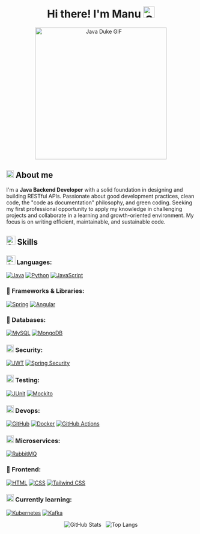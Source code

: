 <div align="center">
  <h1>Hi there! I'm Manu <img src="https://media.giphy.com/media/hvRJCLFzcasrR4ia7z/giphy.gif" width="30" alt="Greeting GIF" title="Greeting GIF"></h2>
  <img src="https://media1.tenor.com/m/JNrPF3XuHXIAAAAd/java-duke.gif" width="350" alt="Java Duke GIF" title="Java Duke Everywhere">
</div>

## <img src="https://github.com/user-attachments/assets/76dc0886-6414-45dc-bcc8-6451efadfeac" alt="Comet GIF" title="Comet GIF" width="20" /> About me
I'm a **Java Backend Developer** with a solid foundation in designing and building RESTful APIs. Passionate about good development practices, clean code, the "code as documentation" philosophy, and green coding. Seeking my first professional opportunity to apply my knowledge in challenging projects and collaborate in a learning and growth-oriented environment. My focus is on writing efficient, maintainable, and sustainable code.

## <img src="https://media2.giphy.com/media/QssGEmpkyEOhBCb7e1/giphy.gif?cid=ecf05e47a0n3gi1bfqntqmob8g9aid1oyj2wr3ds3mg700bl&rid=giphy.gif" width ="24" alt="Skills GIF" title="Skills GIF"> Skills

### <img src="https://github.com/user-attachments/assets/c568b6f3-162b-48e8-9035-8055eec40ca0" width ="24" alt="Computer GIF" title="Computer GIF"> Languages:
[![Java](https://img.shields.io/badge/Java-%238B4513?style=for-the-badge&logo=openjdk&logoColor=white)](https://www.java.com/en/)
[![Python](https://img.shields.io/badge/Python-3670A0?style=for-the-badge&logo=python&logoColor=white)](https://www.python.org/)
[![JavaScript](https://img.shields.io/badge/JavaScript-F7DF1E?style=for-the-badge&logo=javascript&logoColor=black)](https://developer.mozilla.org/en-US/docs/Web/JavaScript)

### 🧰 Frameworks & Libraries:
[![Spring](https://img.shields.io/badge/Spring-6DB33F?style=for-the-badge&logo=spring&logoColor=white)](https://spring.io/projects/spring-framework)
[![Angular](https://img.shields.io/badge/Angular-DD0031?style=for-the-badge&logo=angular&logoColor=white)](https://angular.io/)

### :floppy_disk: Databases:
[![MySQL](https://img.shields.io/badge/MySQL-005C84?style=for-the-badge&logo=mysql&logoColor=white)](https://www.mysql.com/)
[![MongoDB](https://img.shields.io/badge/MongoDB-47A248?style=for-the-badge&logo=mongodb&logoColor=white)](https://www.mongodb.com/)

### <img src="https://github.com/user-attachments/assets/642b4bfd-cd04-49c9-8701-329a132bfb7d" width ="20" alt="Security GIF" title="Security GIF"> Security:
[![JWT](https://img.shields.io/badge/JWT-8E44AD?style=for-the-badge&logo=JSON%20web%20tokens&logoColor=white)](https://jwt.io/)
[![Spring Security](https://img.shields.io/badge/Spring%20Security-6DB33F?style=for-the-badge&logo=springsecurity&logoColor=white)](https://spring.io/projects/spring-security)

### <img src="https://github.com/user-attachments/assets/07254662-defd-4310-843b-a09901b25f02" width ="20" alt="Testing GIF" title="Testing GIF"> Testing:
[![JUnit](https://img.shields.io/badge/JUnit-25A162?style=for-the-badge&logo=junit5&logoColor=white)](https://junit.org/junit5/)
[![Mockito](https://img.shields.io/badge/Mockito-8892BF?style=for-the-badge&logo=mockito&logoColor=white)](https://site.mockito.org/)

### <img src="https://github.com/user-attachments/assets/0d8dbd84-8647-4bc6-84b0-1279355cda61" width ="20" alt="Devops GIF" title="Devops GIF"> Devops:
[![GitHub](https://img.shields.io/badge/GitHub-181717?style=for-the-badge&logo=github&logoColor=white)](https://github.com/)
[![Docker](https://img.shields.io/badge/Docker-2496ED?style=for-the-badge&logo=docker&logoColor=white)](https://www.docker.com/)
[![GitHub Actions](https://img.shields.io/badge/GitHub_Actions-2088FF?style=for-the-badge&logo=githubactions&logoColor=white)](https://github.com/features/actions)

### <img src="https://github.com/user-attachments/assets/5852398b-203f-49c8-ac2f-05434ded8015" alt="Microservices GIF" width="20" /> Microservices:
[![RabbitMQ](https://img.shields.io/badge/RabbitMQ-FF6600?style=for-the-badge&logo=rabbitmq&logoColor=white)](https://www.rabbitmq.com/)

### :art: Frontend:
[![HTML](https://img.shields.io/badge/HTML-E34F26?style=for-the-badge&logo=html5&logoColor=white)](https://developer.mozilla.org/en-US/docs/Web/HTML)
[![CSS](https://img.shields.io/badge/CSS-1572B6?style=for-the-badge&logo=css3&logoColor=white)](https://developer.mozilla.org/en-US/docs/Web/CSS)
[![Tailwind CSS](https://img.shields.io/badge/Tailwind_CSS-38B2AC?style=for-the-badge&logo=tailwind-css&logoColor=white)](https://tailwindcss.com/)

### <img src="https://github.com/user-attachments/assets/88fcc5ca-e49b-4113-af65-ca5430ca0457" width ="20" alt="Learning GIF" title="Learning GIF"> Currently learning:
[![Kubernetes](https://img.shields.io/badge/Kubernetes-326CE5?style=for-the-badge&logo=kubernetes&logoColor=white)](https://kubernetes.io/)
[![Kafka](https://img.shields.io/badge/Kafka-231F20?style=for-the-badge&logo=apachekafka&logoColor=white)](https://kafka.apache.org/)

<p align="center">
  <img src="https://github-readme-stats.vercel.app/api?username=mashisdev&show_icons=true&locale=en&theme=apprentice" alt="GitHub Stats" />
  &nbsp;
  <img src="https://github-readme-stats.vercel.app/api/top-langs?username=mashisdev&show_icons=true&locale=en&layout=compact&theme=apprentice" alt="Top Langs" />
</p>
